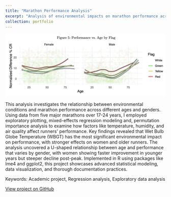 ```yaml
---
title: "Marathon Performance Analysis"
excerpt: "Analysis of environmental impacts on marathon performance across age and gender<br/><img src='/images/marathon-analysis.png'>"
collection: portfolio
---
```


![Figure 5](images/marathon_fig5.png)

This analysis investigates the relationship between environmental conditions and marathon performance across different ages and genders. Using data from five major marathons over 17-24 years, I employed exploratory plotting, mixed-effects regression modeling and, permutation importance analysis to examine how factors like temperature, humidity, and air quality affect runners' performance. Key findings revealed that Wet Bulb Globe Temperature (WBGT) has the most significant environmental impact on performance, with stronger effects on women and older runners. The analysis uncovered a U-shaped relationship between age and performance that varies by gender, with women showing faster improvement in younger years but steeper decline post-peak. Implemented in R using packages like lme4 and ggplot2, this project showcases advanced statistical modeling, data visualization, and thorough documentation practices. 

Keywords: Academic project, Regression analysis, Exploratory data analysis

[View project on GitHub](https://github.com/tomrannosaurus/marathon_project)​​​​​​​​​​​​​​​​